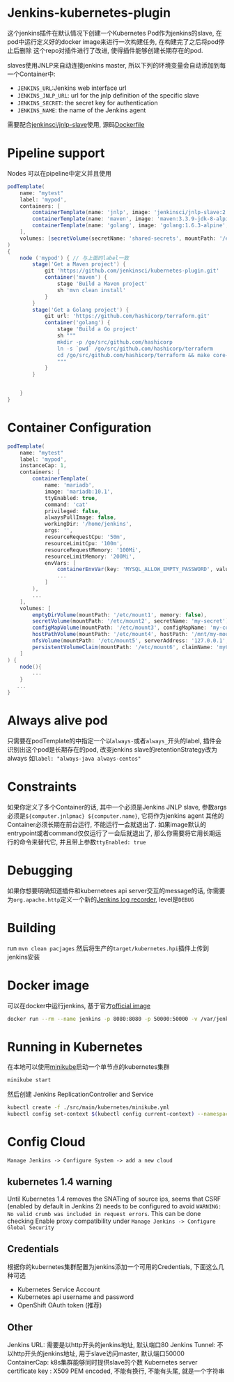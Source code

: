 # Jenkins-kubernetes-plugin

这个jenkins插件在默认情况下创建一个Kubernetes Pod作为jenkins的slave, 在pod中运行定义好的docker image来进行一次构建任务, 在构建完了之后将pod停止后删除
这个repo对插件进行了改进, 使得插件能够创建长期存在的pod.

slaves使用JNLP来自动连接jenkins master, 所以下列的环境变量会自动添加到每一个Container中:
* `JENKINS_URL`:Jenkins web interface url
* `JENKINS_JNLP_URL`: url for the jnlp definition of the specific slave
* `JENKINS_SECRET`: the secret key for authentication
* `JENKINS_NAME`: the name of the Jenkins agent

需要配合[jenkinsci/jnlp-slave](https://hub.docker.com/r/jenkinsci/jnlp-slave/)使用, 源码[Dockerfile](https://github.com/jenkinsci/docker-jnlp-slave)

# Pipeline support
Nodes 可以在pipeline中定义并且使用

```groovy
podTemplate(
    name: "mytest"
    label: 'mypod', 
    containers: [
        containerTemplate(name: 'jnlp', image: 'jenkinsci/jnlp-slave:2.62-alpine', args: '${computer.jnlpmac} ${computer.name}'),
        containerTemplate(name: 'maven', image: 'maven:3.3.9-jdk-8-alpine', ttyEnabled: true, command: 'cat'),
        containerTemplate(name: 'golang', image: 'golang:1.6.3-alpine', ttyEnabled: true, command: 'cat')
    ],
    volumes: [secretVolume(secretName: 'shared-secrets', mountPath: '/etc/shared-secrets')]
)
{
    node ('mypod') { // 与上面的label一致
        stage('Get a Maven project') {
            git 'https://github.com/jenkinsci/kubernetes-plugin.git'
            container('maven') {
                stage 'Build a Maven project'
                sh 'mvn clean install'
            }
        }
        stage('Get a Golang project') {
            git url: 'https://github.com/hashicorp/terraform.git'
            container('golang') {
                stage 'Build a Go project'
                sh """
                mkdir -p /go/src/github.com/hashicorp
                ln -s `pwd` /go/src/github.com/hashicorp/terraform
                cd /go/src/github.com/hashicorp/terraform && make core-dev
                """
            }
        }


    }
}
```

# Container Configuration

```groovy
podTemplate(
    name: "mytest"
    label: 'mypod', 
    instanceCap: 1,
    containers: [
        containerTemplate(
            name: 'mariadb', 
            image: 'mariadb:10.1', 
            ttyEnabled: true, 
            command: 'cat'
            privileged: false,
            alwaysPullImage: false,
            workingDir: '/home/jenkins',
            args: '',
            resourceRequestCpu: '50m',
            resourceLimitCpu: '100m',
            resourceRequestMemory: '100Mi',
            resourceLimitMemory: '200Mi',
            envVars: [
                containerEnvVar(key: 'MYSQL_ALLOW_EMPTY_PASSWORD', value: 'true'),
                ...
            ]
        ),
        ...
    ],
    volumes: [
        emptyDirVolume(mountPath: '/etc/mount1', memory: false),
        secretVolume(mountPath: '/etc/mount2', secretName: 'my-secret'),
        configMapVolume(mountPath: '/etc/mount3', configMapName: 'my-config'),
        hostPathVolume(mountPath: '/etc/mount4', hostPath: '/mnt/my-mount'),
        nfsVolume(mountPath: '/etc/mount5', serverAddress: '127.0.0.1', serverPath: '/', readOnly: true),
        persistentVolumeClaim(mountPath: '/etc/mount6', claimName: 'myClaim', readOnly: true)
    ]
) {
    node(){
        ...
    }
   ...
}
```

# Always alive pod
只需要在podTemplate的中指定一个以`always-`或者`always_`开头的label, 插件会识别出这个pod是长期存在的pod, 改变jenkins slave的retentionStrategy改为always
如`label: "always-java always-centos"`

# Constraints
如果你定义了多个Container的话, 其中一个必须是Jenkins JNLP slave, 参数args必须是`${computer.jnlpmac} ${computer.name}`, 它将作为jenkins agent
其他的Container必须长期在前台运行, 不能运行一会就退出了. 如果image默认的entrypoint或者command仅仅运行了一会后就退出了, 那么你需要将它用长期运行的命令来替代它, 并且带上参数`ttyEnabled: true`

# Debugging
如果你想要明确知道插件和kubernetees api server交互的message的话, 你需要为`org.apache.http`定义一个新的[Jenkins log recorder](https://wiki.jenkins-ci.org/display/JENKINS/Logging), level是`DEBUG` 

# Building
run `mvn clean pacjages`
然后将生产的`target/kubernetes.hpi`插件上传到jenkins安装

# Docker image
可以在docker中运行jenkins, 基于官方[official image](https://hub.docker.com/_/jenkins/)

```sh
docker run --rm --name jenkins -p 8080:8080 -p 50000:50000 -v /var/jenkins_home csanchez/jenkins-kubernetes
```

# Running in Kubernetes
在本地可以使用[minikube](https://github.com/kubernetes/minikube)启动一个单节点的kubernetes集群

```sh
minikube start
```

然后创建 Jenkins ReplicationController and Service

```sh
kubectl create -f ./src/main/kubernetes/minikube.yml
kubectl config set-context $(kubectl config current-context) --namespace=kubernetes-plugin
```

# Config Cloud
`Manage Jenkins -> Configure System -> add a new cloud`

## kubernetes 1.4 warning
Until Kubernetes 1.4 removes the SNATing of source ips, seems that CSRF (enabled by default in Jenkins 2) needs to be configured to avoid `WARNING: No valid crumb was included in request errors`. This can be done checking Enable proxy compatibility under `Manage Jenkins -> Configure Global Security`

## Credentials
根据你的kubernetes集群配置为jenkins添加一个可用的Credentials, 下面这么几种可选
- Kubernetes Service Account
- Kubernetes api username and password
- OpenShift OAuth token (推荐)

## Other
Jenkins URL: 需要是以http开头的jenkins地址, 默认端口80
Jenkins Tunnel: 不以http开头的jenkins地址, 用于slave访问master, 默认端口50000
ContainerCap: k8s集群能够同时提供slave的个数
Kubernetes server certificate key	: X509 PEM encoded, 不能有换行, 不能有头尾, 就是一个字符串
